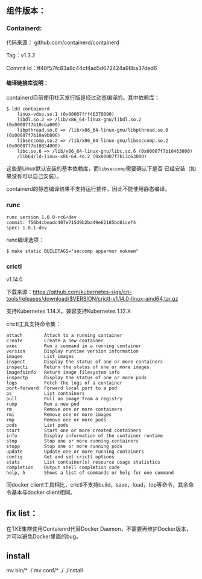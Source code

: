 ## 组件版本：

### Containerd:

代码来源： github.com/containerd/containerd 

Tag：v1.3.2

Commit Id：ff48f57fc83a8c44cf4ad5d672424a98ba37ded6

#### 编译链接库说明：

containerd目前使用社区发行版是经过动态编译的。其中依赖库：

```
$ ldd containerd
	linux-vdso.so.1 (0x00007fff46370000)
	libdl.so.2 => /lib/x86_64-linux-gnu/libdl.so.2 (0x00007f7b10cba000)
	libpthread.so.0 => /lib/x86_64-linux-gnu/libpthread.so.0 (0x00007f7b10a9b000)
	libseccomp.so.2 => /lib/x86_64-linux-gnu/libseccomp.so.2 (0x00007f7b10854000)
	libc.so.6 => /lib/x86_64-linux-gnu/libc.so.6 (0x00007f7b10463000)
	/lib64/ld-linux-x86-64.so.2 (0x00007f7b13c63000)
```

这些是Linux默认安装的基本依赖库，而`libseccomp`需要确认下是否
已经安装（如果没有可以自己安装）。

containerd的静态编译结果不支持运行插件，因此不能使用静态编译。

### runc

```
runc version 1.0.0-rc6+dev
commit: f56b4cbeadc407e715d9b2ba49e62185bd81cef4
spec: 1.0.1-dev
```

runc编译选项：

```
$ make static BUILDTAGS="seccomp apparmor nokmem"
```

### crictl

v1.14.0

下载来源：https://github.com/kubernetes-sigs/cri-tools/releases/download/$VERSION/crictl-v1.14.0-linux-amd64.tar.gz

支持Kubernetes 1.14.X，兼容支持Kubernetes 1.12.X

crictl工具支持命令集：
```
attach        Attach to a running container
create        Create a new container
exec          Run a command in a running container
version       Display runtime version information
images        List images
inspect       Display the status of one or more containers
inspecti      Return the status of one or more images
imagefsinfo   Return image filesystem info
inspectp      Display the status of one or more pods
logs          Fetch the logs of a container
port-forward  Forward local port to a pod
ps            List containers
pull          Pull an image from a registry
runp          Run a new pod
rm            Remove one or more containers
rmi           Remove one or more images
rmp           Remove one or more pods
pods          List pods
start         Start one or more created containers
info          Display information of the container runtime
stop          Stop one or more running containers
stopp         Stop one or more running pods
update        Update one or more running containers
config        Get and set crictl options
stats         List container(s) resource usage statistics
completion    Output shell completion code
help, h       Shows a list of commands or help for one command
```

同docker client工具相比，crictl不支持build，save，load，top等命令，其余命令基本与docker client相同。

## fix list：

在TKE集群使用Contaienrd代替Docker Daemon，不需要再维护Docker版本，并可以避免Docker里面的bug。

## install
mv bin/* ./
mv conf/* ./
./install
